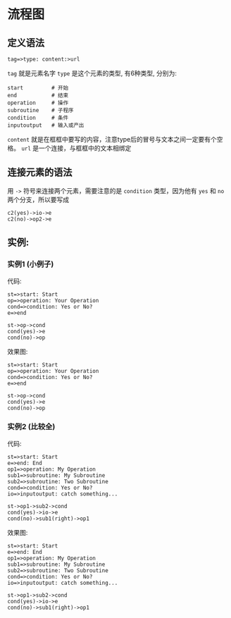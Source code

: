 # 流程图

## 定义语法
```shell
tag=>type: content:>url
```

`tag` 就是元素名字
`type` 是这个元素的类型, 有6种类型, 分别为:
```
start         # 开始
end           # 结束
operation     # 操作
subroutine    # 子程序
condition     # 条件
inputoutput   # 输入或产出
```

`content` 就是在框框中要写的内容，注意type后的冒号与文本之间一定要有个空格。
`url` 是一个连接，与框框中的文本相绑定

## 连接元素的语法
用 `->` 符号来连接两个元素，需要注意的是 `condition` 类型，因为他有 `yes` 和 `no` 两个分支，所以要写成
```shell
c2(yes)->io->e
c2(no)->op2->e
```

## 实例:
### 实例1 (小例子)
代码:
```shell
st=>start: Start
op=>operation: Your Operation
cond=>condition: Yes or No?
e=>end

st->op->cond
cond(yes)->e
cond(no)->op
```

效果图:
```flow
st=>start: Start
op=>operation: Your Operation
cond=>condition: Yes or No?
e=>end

st->op->cond
cond(yes)->e
cond(no)->op
```

### 实例2 (比较全)
代码:
```shell
st=>start: Start
e=>end: End
op1=>operation: My Operation
sub1=>subroutine: My Subroutine
sub2=>subroutine: Two Subroutine
cond=>condition: Yes or No?
io=>inputoutput: catch something...

st->op1->sub2->cond
cond(yes)->io->e
cond(no)->sub1(right)->op1
```

效果图:
```flow
st=>start: Start
e=>end: End
op1=>operation: My Operation
sub1=>subroutine: My Subroutine
sub2=>subroutine: Two Subroutine
cond=>condition: Yes or No?
io=>inputoutput: catch something...

st->op1->sub2->cond
cond(yes)->io->e
cond(no)->sub1(right)->op1
```
